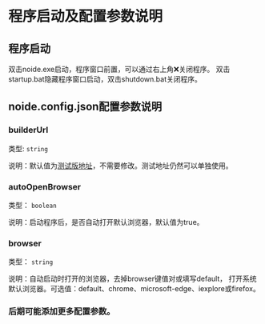 # 程序启动及配置参数说明

## 程序启动

双击noide.exe启动，程序窗口前置，可以通过右上角❌关闭程序。
双击startup.bat隐藏程序窗口启动，双击shutdown.bat关闭程序。

## noide.config.json配置参数说明

### builderUrl

类型: `string`

说明：默认值为[测试版地址](http://10.108.7.58/editor.html)，不需要修改。测试地址仍然可以单独使用。

### autoOpenBrowser

类型： `boolean`

说明：启动程序后，是否自动打开默认浏览器，默认值为true。

### browser

类型： `string`

说明：自动启动时打开的浏览器，去掉browser键值对或填写default，
打开系统默认浏览器。可选值：default、chrome、microsoft-edge、iexplore或firefox。

### 后期可能添加更多配置参数。
